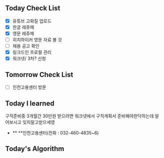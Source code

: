 ## Today Check List

- [x] 유튜브 고화질 업로드
- [x] 한글 레쥬메
- [x] 영문 레쥬메
- [ ] 히치하이커 영문 자료 볼 것
- [ ] 채용 공고 확인
- [x] 링크드인 프로필 관리
- [x] 워크넷/ 3차? 신청

## Tomorrow Check List

- [ ] 인천고용센터 방문

## Today I learned

구직준비중 3개월간 30만원 받으려면 워크넷에서 구직계획서 준비해야한닥하는데 알어보시고 잊지말고받으세영



- ** **인천고용센터(전화 : 032-460-4835~6)

## Today's Algorithm

